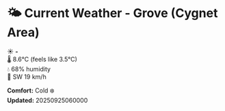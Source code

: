 # 🌤️ Current Weather - Grove (Cygnet Area)

☀️ **-**  
🌡️ 8.6°C (feels like 3.5°C)  
💧 68% humidity  
💨 SW 19 km/h  

**Comfort:** Cold ❄️  
**Updated:** 20250925060000
